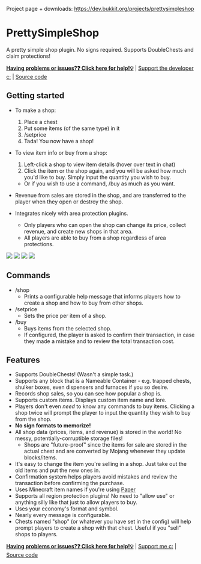 Project page + downloads: https://dev.bukkit.org/projects/prettysimpleshop

# PrettySimpleShop
A pretty simple shop plugin. No signs required. Supports DoubleChests and claim protections!

[**Having problems or issues?❓ Click here for help!💡**](../../issues) | [Support the developer c:](https://r.robomwm.com/patreon) | [Source code](../../)

## Getting started
- To make a shop:
  1. Place a chest
  2. Put some items (of the same type) in it
  3. /setprice
  4. Tada! You now have a shop!
- To view item info or buy from a shop:
  1. Left-click a shop to view item details (hover over text in chat)
  2. Click the item or the shop again, and you will be asked how much you'd like to buy. Simply input the quantity you wish to buy.
  - Or if you wish to use a command, /buy as much as you want.
  
  
- Revenue from sales are stored in the shop, and are transferred to the player when they open or destroy the shop.
- Integrates nicely with area protection plugins.
  - Only players who can open the shop can change its price, collect revenue, and create new shops in that area.
  - All players are able to buy from a shop regardless of area protections.

![](https://i.imgur.com/j15bGIw.png)
![](https://i.imgur.com/Y2M8sZO.png)
![](https://i.imgur.com/UCcBvE5.png)
![](https://i.imgur.com/blcPnT0.png)

## Commands
- /shop
  - Prints a configurable help message that informs players how to create a shop and how to buy from other shops.
- /setprice
  - Sets the price per item of a shop.
- /buy
  - Buys items from the selected shop. 
  - If configured, the player is asked to confirm their transaction, in case they made a mistake and to review the total transaction cost.

## Features
- Supports DoubleChests! (Wasn't a simple task.)
- Supports any block that is a Nameable Container - e.g. trapped chests, shulker boxes, even dispensers and furnaces if you so desire.
- Records shop sales, so you can see how popular a shop is.
- Supports custom items. Displays custom item name and lore.
- Players don't even _need_ to know any commands to buy items. Clicking a shop twice will prompt the player to input the quantity they wish to buy from the shop.
- **No sign formats to memorize!**
- All shop data (prices, items, and revenue) is stored in the world! No messy, potentially-corruptible storage files!
  - Shops are "future-proof" since the items for sale are stored in the actual chest and are converted by Mojang whenever they update blocks/items.
- It's easy to change the item you're selling in a shop. Just take out the old items and put the new ones in.
- Confirmation system helps players avoid mistakes and review the transaction before confirming the purchase.
- Uses Minecraft item names if you're using [Paper](https://papermc.io)
- Supports all region protection plugins! No need to "allow use" or anything silly like that just to allow players to buy.
- Uses your economy's format and symbol.
- Nearly every message is configurable.
- Chests named "shop" (or whatever you have set in the config) will help prompt players to create a shop with that chest. Useful if you "sell" shops to players.

[**Having problems or issues?❓ Click here for help!💡**](../../issues) | [Support me c:](https://r.robomwm.com/patreon) | [Source code](../../)
